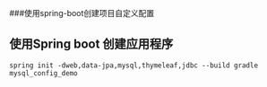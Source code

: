 ###使用spring-boot创建项目自定义配置 

## 使用Spring boot 创建应用程序

```
spring init -dweb,data-jpa,mysql,thymeleaf,jdbc --build gradle mysql_config_demo

```
